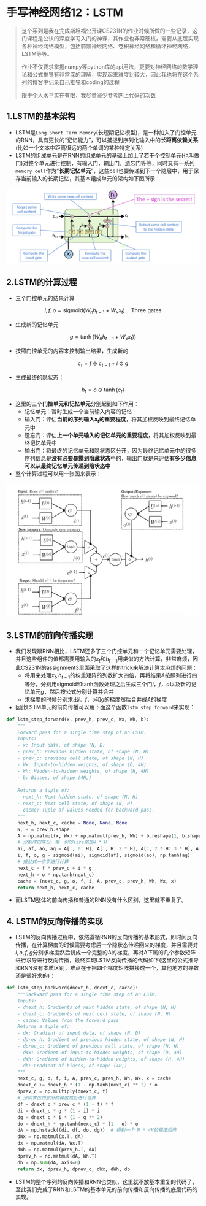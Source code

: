 # 手写神经网络12：LSTM

> 这个系列是我在完成斯坦福公开课CS231N的作业时候所做的一些记录，这门课程是公认的深度学习入门的神课，其作业也非常硬核，需要从底层实现各种神经网络模型，包括前馈神经网络、卷积神经网络和循环神经网络，LSTM等等。
>
> 作业不仅要求掌握numpy等python库的api用法，更要对神经网络的数学理论和公式推导有非常深的理解，实现起来难度比较大，因此我也将在这个系列的博客中记录自己推导和coding的过程
>
> 限于个人水平实在有限，我尽量减少参考网上代码的次数

## 1.LSTM的基本架构

- LSTM是`Long Short Term Memory`(长短期记忆模型)，是一种加入了门控单元的RNN，具有更长的“记忆能力”，可以捕捉到序列化输入中的**长距离依赖关系**(比如一个文本中距离很远的两个单词的某种特定关系)
- LSTM的组成单元是在RNN的组成单元的基础上加上了若干个控制单元(也叫做门)对整个单元进行控制，有输入门，输出门，遗忘门等等，同时又有一系列`memory cell`作为“**长期记忆单元**”，这些cell也要传递到下一个隐层中，用于保存当前输入的长期记忆，其基本组成单元的架构如下图所示：

<img src="static/image-20210517203155370.png" alt="LSTM单元" style="zoom:50%;" />

## 2.LSTM的计算过程

- 三个门控单元的结果计算

$$
i,f,o=\mathrm{sigmoid}(W_hh_{t-1}+W_xx_t)\quad \text{Three gates}
$$

- 生成新的记忆单元

$$
g=\tanh(W_hh_{t-1}+W_xx_t))
$$

- 按照门控单元的内容来控制输出结果，生成新的

$$
c_{t} =f \odot c_{t-1}+i \odot g
$$

- 生成最终的隐状态：

$$
h_{t} =o \odot \tanh \left(c_{t}\right)
$$

- 这里的三个**门控单元和记忆单元**分别起到如下作用：
  - 记忆单元：暂时生成一个当前输入内容的记忆
  - 输入门：评估**当前的序列输入$x_t$的重要程度**，将其加权反映到最终记忆单元中
  - 遗忘门：评估**上一个单元输入的记忆单元的重要程度**，将其加权反映到最终记忆单元中
  - 输出门：将最终的记忆单元和隐状态区分开，因为最终记忆单元中的很多序列信息是**没有必要暴露到隐藏状态**中的，输出门就是来评估**有多少信息可以从最终记忆单元传递到隐状态中**
- 整个计算过程可以用一张图来表示：

<img src="static/image-20210517203753682.png" alt="image-20210517203753682" style="zoom:50%;" />

## 3.LSTM的前向传播实现

- 我们发现跟RNN相比，LSTM还多了三个门控单元和一个记忆单元需要处理，并且这些组件的值都需要用输入的$x_t$和$h_{t-1}$用类似的方法计算，非常麻烦，因此CS231N的assignment3里面采取了这样的trick来解决计算太麻烦的问题：
  - 将用来处理$x_t,h_{t-1}$的权重矩阵的列数扩大四倍，再将结果$A$按照列进行四等分，分别用sigmoid和tanh函数处理之后生成三个门$i，f，o$以及新的记忆单元$g$，然后按公式分别计算并合并
  - 求梯度的时候分别求出$i，f，o$和$g$的梯度然后合并成$A$的梯度
- 因此LSTM单元的前向传播可以用下面这个函数`lstm_step_forward`来实现：

```python
def lstm_step_forward(x, prev_h, prev_c, Wx, Wh, b):
    """
    Forward pass for a single time step of an LSTM.
    Inputs:
    - x: Input data, of shape (N, D)
    - prev_h: Previous hidden state, of shape (N, H)
    - prev_c: previous cell state, of shape (N, H)
    - Wx: Input-to-hidden weights, of shape (D, 4H)
    - Wh: Hidden-to-hidden weights, of shape (H, 4H)
    - b: Biases, of shape (4H,)

    Returns a tuple of:
    - next_h: Next hidden state, of shape (N, H)
    - next_c: Next cell state, of shape (N, H)
    - cache: Tuple of values needed for backward pass.
    """
    next_h, next_c, cache = None, None, None
    N, H = prev_h.shape
    A = np.matmul(x, Wx) + np.matmul(prev_h, Wh) + b.reshape(1, b.shape[0])
    # 分割成四等份，每一份的size都是N * H
    ai, af, ao, ag = A[:, 0: H], A[:, H: 2 * H], A[:, 2 * H: 3 * H], A[:, 3 * H: 4 * H]
    i, f, o, g = sigmoid(ai), sigmoid(af), sigmoid(ao), np.tanh(ag)
    # 按公式一步步进行计算
    next_c = f * prev_c + i * g
    next_h = o * np.tanh(next_c)
    cache = (next_c, g, o, f, i, A, prev_c, prev_h, Wh, Wx, x)
    return next_h, next_c, cache

```

- 而LSTM整体的前向传播和普通的RNN没有什么区别，这里就不重复了。

## 4. LSTM的反向传播的实现

- LSTM的反向传播过程中，依然遵循RNN的反向传播的基本形式，即时间反向传播，在计算梯度的时候需要考虑后一个隐状态传递回来的梯度，并且需要对$i,o,f,g$分别求梯度然后拼成一个完整的A的梯度，再对A下属的几个参数矩阵进行求导进行反向传播，最终实现LSTM反向传播的代码如下(这里的公式推导和RNN没有本质区别，难点在于把四个梯度矩阵拼接成一个，其他地方的导数还是很好求的)：

```python
def lstm_step_backward(dnext_h, dnext_c, cache):
    """Backward pass for a single time step of an LSTM.
    Inputs:
    - dnext_h: Gradients of next hidden state, of shape (N, H)
    - dnext_c: Gradients of next cell state, of shape (N, H)
    - cache: Values from the forward pass
    Returns a tuple of:
    - dx: Gradient of input data, of shape (N, D)
    - dprev_h: Gradient of previous hidden state, of shape (N, H)
    - dprev_c: Gradient of previous cell state, of shape (N, H)
    - dWx: Gradient of input-to-hidden weights, of shape (D, 4H)
    - dWh: Gradient of hidden-to-hidden weights, of shape (H, 4H)
    - db: Gradient of biases, of shape (4H,)
    """
    next_c, g, o, f, i, A, prev_c, prev_h, Wh, Wx, x = cache
    dnext_c += dnext_h * (1 - np.tanh(next_c) ** 2) * o
    dprev_c = np.multiply(dnext_c, f)
    # 分别求出四部分的梯度然后进行合并
    df = dnext_c * prev_c * (1 - f) * f
    di = dnext_c * g * (1 - i) * i
    dg = dnext_c * i * (1 - g ** 2)
    do = dnext_h * np.tanh(next_c) * (1 - o) * o
    dA = np.hstack((di, df, do, dg))  # 得到一个 N * 4H的梯度矩阵
    dWx = np.matmul(x.T, dA)
    dx = np.matmul(dA, Wx.T)
    dWh = np.matmul(prev_h.T, dA)
    dprev_h = np.matmul(dA, Wh.T)
    db = np.sum(dA, axis=0)
    return dx, dprev_h, dprev_c, dWx, dWh, db
```

- LSTM的整个序列的反向传播和RNN也类似，这里就不放基本重复的代码了，至此我们完成了RNN和LSTM的基本单元的前向传播和反向传播的底层代码的实现。